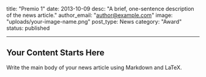 title: "Premio 1"
date: 2013-10-09
desc: "A brief, one-sentence description of the news article."
author_email: "author@example.com"
image: "uploads/your-image-name.png"
post_type: News
category: "Award" 
status: published

---

## Your Content Starts Here

Write the main body of your news article using Markdown and LaTeX.